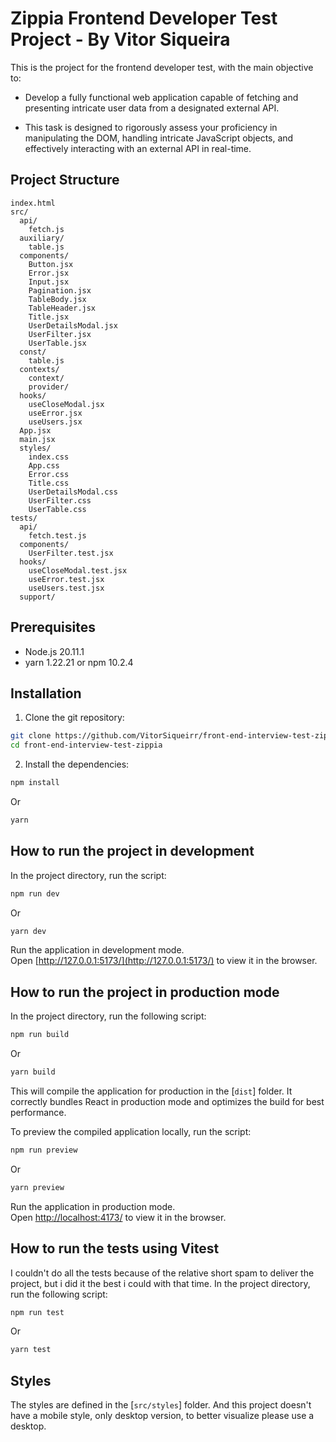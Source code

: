 # Zippia Frontend Developer Test Project - By Vitor Siqueira

This is the project for the frontend developer test, with the main objective to:

- Develop a fully functional web application capable of fetching and presenting intricate user data from a designated external API.

- This task is designed to rigorously assess your proficiency in manipulating the DOM, handling intricate JavaScript objects, and effectively interacting with an external API in real-time.

## Project Structure

```
index.html
src/
  api/
    fetch.js
  auxiliary/
    table.js
  components/
    Button.jsx
    Error.jsx
    Input.jsx
    Pagination.jsx
    TableBody.jsx
    TableHeader.jsx
    Title.jsx
    UserDetailsModal.jsx
    UserFilter.jsx
    UserTable.jsx
  const/
    table.js
  contexts/
    context/
    provider/
  hooks/
    useCloseModal.jsx
    useError.jsx
    useUsers.jsx
  App.jsx
  main.jsx
  styles/
    index.css
    App.css
    Error.css
    Title.css
    UserDetailsModal.css
    UserFilter.css
    UserTable.css
tests/
  api/
    fetch.test.js
  components/
    UserFilter.test.jsx
  hooks/
    useCloseModal.test.jsx
    useError.test.jsx
    useUsers.test.jsx
  support/
```

## Prerequisites

- Node.js 20.11.1
- yarn 1.22.21 or npm 10.2.4

## Installation

1. Clone the git repository:

```sh
git clone https://github.com/VitorSiqueirr/front-end-interview-test-zippia.git
cd front-end-interview-test-zippia
```

2. Install the dependencies:

```sh
npm install
```

Or

```sh
yarn
```

## How to run the project in development

In the project directory, run the script:

```sh
npm run dev
```

Or

```sh
yarn dev
```

Run the application in development mode.\
Open [http://127.0.0.1:5173/](http://127.0.0.1:5173/) to view it in the browser.

## How to run the project in production mode

In the project directory, run the following script:

```sh
npm run build
```

Or

```sh
yarn build
```

This will compile the application for production in the [`dist`] folder. It correctly bundles React in production mode and optimizes the build for best performance.

To preview the compiled application locally, run the script:

```sh
npm run preview
```

Or

```sh
yarn preview
```

Run the application in production mode.\
Open [http://localhost:4173/](http://localhost:4173/) to view it in the browser.

## How to run the tests using Vitest

I couldn't do all the tests because of the relative short spam to deliver the project, but i did it the best i could with that time.
In the project directory, run the following script:

```sh
npm run test
```

Or

```sh
yarn test
```

## Styles

The styles are defined in the [`src/styles`] folder.
And this project doesn't have a mobile style, only desktop version, to better visualize please use a desktop.
